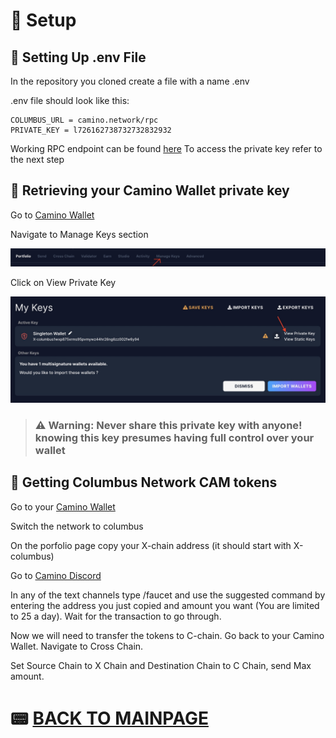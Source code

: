 # 🔬 Setup


## 🛅 Setting Up .env File

In the repository you cloned create a file with a name .env

.env file should look like this:

```
COLUMBUS_URL = camino.network/rpc
PRIVATE_KEY = l726162738732732832932
```
Working RPC endpoint can be found [here](https://docs.camino.network/guides/metamask-rpc-endpoints/index.html)
To access the private key refer to the next step

## 🛂 Retrieving your Camino Wallet private key

Go to [Camino Wallet](https://suite.camino.network)

Navigate to Manage Keys section

![image](https://github.com/juuroudojo/images/blob/main/Image%2016.08.2023%20at%2004.11.jpeg)

Click on View Private Key

![image](https://github.com/juuroudojo/images/blob/main/Image%2016.08.2023%20at%2004.13.jpeg)

> ### ⚠️ Warning: Never share this private key with anyone! knowing this key presumes having full control over your wallet


## 🚰 Getting Columbus Network CAM tokens

Go to your [Camino Wallet](https://suite.camino.network)

Switch the network to columbus

On the porfolio page copy your X-chain address (it should start with X-columbus)

Go to [Camino Discord](https://discord.gg/camino)

In any of the text channels type /faucet and use the suggested command by entering the address you just copied and amount you want (You are limited to 25 a day). Wait for the transaction to go through.

Now we will need to transfer the tokens to C-chain. Go back to your Camino Wallet. Navigate to Cross Chain.

Set Source Chain to X Chain and Destination Chain to C Chain, send Max amount.


# 📟 [BACK TO MAINPAGE](https://github.com/chain4travel/camino-builder)